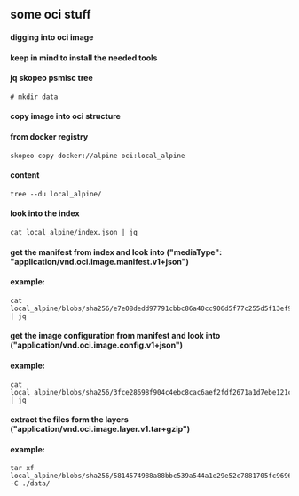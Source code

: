 ## some oci stuff
#### digging into oci image
#### keep in mind to install the needed tools
#### jq skopeo psmisc tree
```
# mkdir data
```

#### copy image into oci structure
#### from docker registry
```
skopeo copy docker://alpine oci:local_alpine

```

#### content
```
tree --du local_alpine/
```

#### look into the index
```
cat local_alpine/index.json | jq
```

#### get the manifest from index and look into ("mediaType": "application/vnd.oci.image.manifest.v1+json")
#### example:
```
cat local_alpine/blobs/sha256/e7e08dedd97791cbbc86a40cc906d5f77c255d5f13ef9205b8af3a2860134737 | jq
```

#### get the image configuration from manifest and look into ("application/vnd.oci.image.config.v1+json")
#### example:
```
cat local_alpine/blobs/sha256/3fce28698f904c4ebc8cac6aef2fdf2671a1d7ebe121c042d81299e467899ee9 | jq
```

#### extract the files form the layers ("application/vnd.oci.image.layer.v1.tar+gzip")
#### example:
```
tar xf local_alpine/blobs/sha256/5814574988a88bbc539a544a1e29e52c7881705fc9696aac49179333ee97e7bf -C ./data/
```

